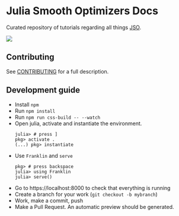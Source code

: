 # Julia Smooth Optimizers Docs

Curated repository of tutorials regarding all things [JSO](https://github.com/JuliaSmoothOptimizers/).

[![](https://img.shields.io/badge/go_to-site-3f51b5.svg)](https://JuliaSmoothOptimizers.github.io)

## Contributing

See [CONTRIBUTING](CONTRIBUTING.md) for a full description.

## Development guide

- Install `npm`
- Run `npm install`
- Run `npm run css-build -- --watch`
- Open julia, activate and instantiate the environment.
  ```
  julia> # press ]
  pkg> activate .
  (...) pkg> instantiate
  ```
- Use `Franklin` and `serve`
  ```
  pkg> # press backspace
  julia> using Franklin
  julia> serve()
  ```
- Go to https://localhost:8000 to check that everything is running
- Create a branch for your work (`git checkout -b mybranch`)
- Work, make a commit, push
- Make a Pull Request. An automatic preview should be generated.